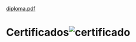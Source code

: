[diploma.pdf](https://github.com/WSilvaM/Certificados/files/9355717/diploma.pdf)
# Certificados![certificado](https://user-images.githubusercontent.com/88949689/185017040-5c03b330-e9b0-4730-8c4e-ed6b9849161a.png)

